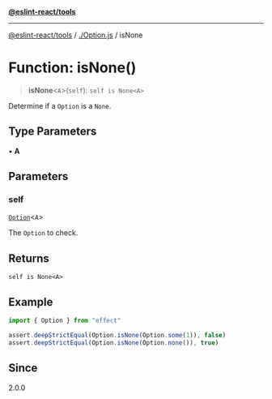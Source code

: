 [**@eslint-react/tools**](../../README.md)

***

[@eslint-react/tools](../../README.md) / [./Option.js](../README.md) / isNone

# Function: isNone()

> **isNone**\<`A`\>(`self`): `self is None<A>`

Determine if a `Option` is a `None`.

## Type Parameters

• **A**

## Parameters

### self

[`Option`](../type-aliases/Option.md)\<`A`\>

The `Option` to check.

## Returns

`self is None<A>`

## Example

```ts
import { Option } from "effect"

assert.deepStrictEqual(Option.isNone(Option.some(1)), false)
assert.deepStrictEqual(Option.isNone(Option.none()), true)
```

## Since

2.0.0
